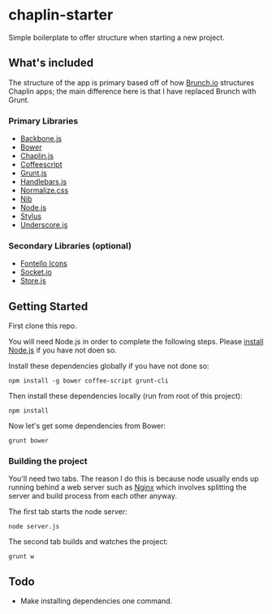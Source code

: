chaplin-starter
===============

Simple boilerplate to offer structure when starting a new project.

## What's included
The structure of the app is primary based off of how [Brunch.io](http://brunch.io/) structures Chaplin apps; the main difference here is that I have replaced Brunch with Grunt.

### Primary Libraries
- [Backbone.js](http://backbonejs.org/)
- [Bower](http://bower.io/)
- [Chaplin.js](http://chaplinjs.org/)
- [Coffeescript](http://coffeescript.org/)
- [Grunt.js](http://gruntjs.com/)
- [Handlebars.js](http://handlebarsjs.com/)
- [Normalize.css](http://necolas.github.io/normalize.css/)
- [Nib](http://visionmedia.github.io/nib/)
- [Node.js](http://nodejs.org/)
- [Stylus](http://learnboost.github.io/stylus/)
- [Underscore.js](http://underscorejs.org/)

### Secondary Libraries (optional)
- [Fontello Icons](http://fontello.com/)
- [Socket.io](http://socket.io/)
- [Store.js](https://github.com/marcuswestin/store.js/)

## Getting Started
First clone this repo.

You will need Node.js in order to complete the following steps. Please [install Node.js](https://github.com/joyent/node/wiki/Installation) if you have not doen so.

Install these dependencies globally if you have not done so:

    npm install -g bower coffee-script grunt-cli

Then install these dependencies locally (run from root of this project):

    npm install

Now let's get some dependencies from Bower:

    grunt bower

### Building the project
You'll need two tabs. The reason I do this is because node usually ends up running behind a web server such as [Nginx](http://nginx.org/) which involves splitting the server and build process from each other anyway.

The first tab starts the node server:

    node server.js

The second tab builds and watches the project:

    grunt w

## Todo
- Make installing dependencies one command.
